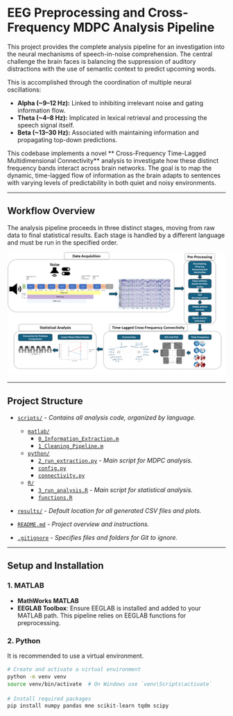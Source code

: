 # EEG Preprocessing and Cross-Frequency MDPC Analysis Pipeline

This project provides the complete analysis pipeline for an investigation into the neural mechanisms of speech-in-noise comprehension. The central challenge the brain faces is balancing the suppression of auditory distractions with the use of semantic context to predict upcoming words.

This is accomplished through the coordination of multiple neural oscillations:
* **Alpha (~9–12 Hz):** Linked to inhibiting irrelevant noise and gating information flow.
* **Theta (~4–8 Hz):** Implicated in lexical retrieval and processing the speech signal itself.
* **Beta (~13–30 Hz):** Associated with maintaining information and propagating top-down predictions.

This codebase implements a novel ** Cross-Frequency Time-Lagged Multidimensional Connectivity** analysis to investigate how these distinct frequency bands interact across brain networks. The goal is to map the dynamic, time-lagged flow of information as the brain adapts to sentences with varying levels of predictability in both quiet and noisy environments.

---

## Workflow Overview

The analysis pipeline proceeds in three distinct stages, moving from raw data to final statistical results. Each stage is handled by a different language and must be run in the specified order.

![Project Workflow Chart](mdpc_project.png)

---

## Project Structure

* [`scripts/`](./scripts/) - _Contains all analysis code, organized by language._
    * [`matlab/`](./scripts/matlab/)
        * [`0_Information_Extraction.m`](./scripts/matlab/0_Information_Extraction.m)
        * [`1_Cleaning_Pipeline.m`](./scripts/matlab/1_Cleaning_Pipeline.m)
    * [`python/`](./scripts/python/)
        * [`2_run_extraction.py`](./scripts/python/2_run_extraction.py) - _Main script for MDPC analysis._
        * [`config.py`](./scripts/python/config.py)
        * [`connectivity.py`](./scripts/python/connectivity.py)
    * [`R/`](./scripts/R/)
        * [`3_run_analysis.R`](./scripts/R/3_run_analysis.R) - _Main script for statistical analysis._
        * [`functions.R`](./scripts/R/functions.R)

* [`results/`](./results/) - _Default location for all generated CSV files and plots._
* [`README.md`](./README.md) - _Project overview and instructions._
* [`.gitignore`](./.gitignore) - _Specifies files and folders for Git to ignore._

---

## Setup and Installation

### 1. MATLAB
* **MathWorks MATLAB**
* **EEGLAB Toolbox**: Ensure EEGLAB is installed and added to your MATLAB path. This pipeline relies on EEGLAB functions for preprocessing.

### 2. Python
It is recommended to use a virtual environment.

```bash
# Create and activate a virtual environment
python -m venv venv
source venv/bin/activate  # On Windows use `venv\Scripts\activate`

# Install required packages
pip install numpy pandas mne scikit-learn tqdm scipy
